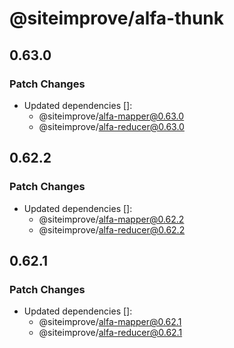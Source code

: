 # @siteimprove/alfa-thunk

## 0.63.0

### Patch Changes

- Updated dependencies []:
  - @siteimprove/alfa-mapper@0.63.0
  - @siteimprove/alfa-reducer@0.63.0

## 0.62.2

### Patch Changes

- Updated dependencies []:
  - @siteimprove/alfa-mapper@0.62.2
  - @siteimprove/alfa-reducer@0.62.2

## 0.62.1

### Patch Changes

- Updated dependencies []:
  - @siteimprove/alfa-mapper@0.62.1
  - @siteimprove/alfa-reducer@0.62.1
